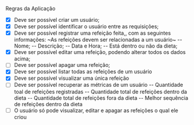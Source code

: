 Regras da Aplicação

- [x] Deve ser possível criar um usuário;
- [x] Deve ser possível identificar o usuário entre as requisições;
- [x] Deve ser possível registrar uma refeição feita,, com as seguintes informações:
  ~As refeições devem ser relacionadas a um usuário~
  -- Nome;
  -- Descrição;
  -- Data e Hora;
  -- Está dentro ou não da dieta;
- [x] Deve ser possível editar uma refeição, podendo alterar todos os dados acima;
- [ ] Deve ser possível apagar uma refeição;
- [x] Deve ser possível listar todas as refeições de um usuário
- [x] Deve ser possível visualizar uma única refeição
- [ ] Deve ser possível recuperar as métricas de um usuário
  -- Quantidade toal de refeições registradas
  -- Quantidade total de refeições dentro da dieta
  -- Quantidade total de refeições fora da dieta
  -- Melhor sequência de refeições dentro da dieta
- [ ] O usuário só pode visualizar, editar e apagar as refeições o qual ele criou